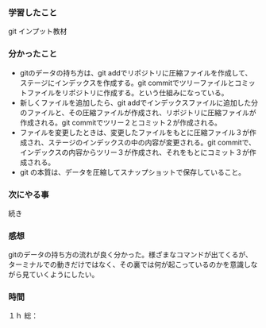 ### 学習したこと
git インプット教材
### 分かったこと
- gitのデータの持ち方は、git addでリポジトリに圧縮ファイルを作成して、ステージにインデックスを作成する。git commitでツリーファイルとコミットファイルをリポジトリに作成する。という仕組みになっている。
- 新しくファイルを追加したら、git addでインデックスファイルに追加した分のファイルと、その圧縮ファイルが作成され、リポジトリに圧縮ファイルが作成される。git commitでツリー２とコミット２が作成される。
- ファイルを変更したときは、変更したファイルをもとに圧縮ファイル３が作成され、ステージのインデックスの中の内容が変更される。git commitで、インデックスの内容からツリー３が作成され、それをもとにコミット３が作成される。
- git の本質は、データを圧縮してスナップショットで保存していること。
### 次にやる事
続き
### 感想
gitのデータの持ち方の流れが良く分かった。様ざまなコマンドが出てくるが、ターミナルでの動きだけではなく、その裏では何が起こっているのかを意識しながら見ていくようにしたい。

### 時間
１ｈ
総：
